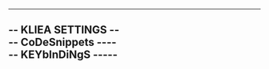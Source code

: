 --------------------
-- KLIEA SETTINGS --  
-- CoDeSnippets ----  
-- KEYbInDiNgS -----
--------------------

